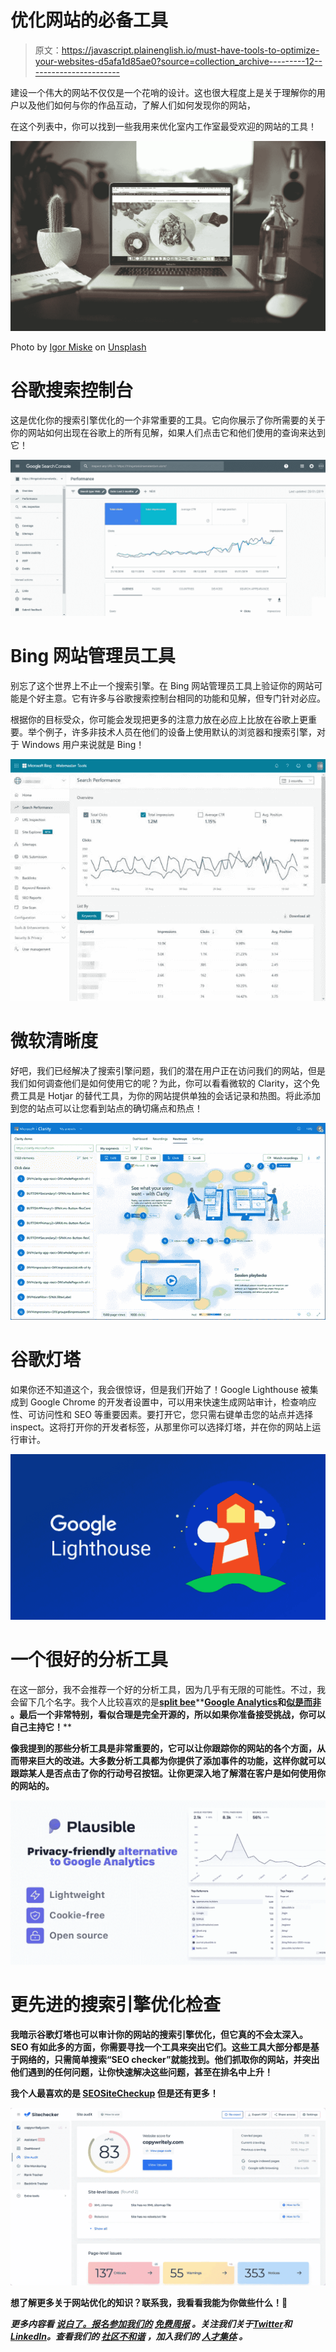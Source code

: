 # 优化网站的必备工具

> 原文：<https://javascript.plainenglish.io/must-have-tools-to-optimize-your-websites-d5afa1d85ae0?source=collection_archive---------12----------------------->

建设一个伟大的网站不仅仅是一个花哨的设计。这也很大程度上是关于理解你的用户以及他们如何与你的作品互动，了解人们如何发现你的网站，

在这个列表中，你可以找到一些我用来优化室内工作室最受欢迎的网站的工具！

![](img/1dfec5498cd25fef87f315f6df0f44b4.png)

Photo by [Igor Miske](https://unsplash.com/@igormiske?utm_source=medium&utm_medium=referral) on [Unsplash](https://unsplash.com?utm_source=medium&utm_medium=referral)

# 谷歌搜索控制台

这是优化你的搜索引擎优化的一个非常重要的工具。它向你展示了你所需要的关于你的网站如何出现在谷歌上的所有见解，如果人们点击它和他们使用的查询来达到它！

![](img/4d388f023e48531387561f19c12140f2.png)

# Bing 网站管理员工具

别忘了这个世界上不止一个搜索引擎。在 Bing 网站管理员工具上验证你的网站可能是个好主意。它有许多与谷歌搜索控制台相同的功能和见解，但专门针对必应。

根据你的目标受众，你可能会发现把更多的注意力放在必应上比放在谷歌上更重要。举个例子，许多非技术人员在他们的设备上使用默认的浏览器和搜索引擎，对于 Windows 用户来说就是 Bing！

![](img/4611da7b07c98a512a8346a49baef6f5.png)

# 微软清晰度

好吧，我们已经解决了搜索引擎问题，我们的潜在用户正在访问我们的网站，但是我们如何调查他们是如何使用它的呢？为此，你可以看看微软的 Clarity，这个免费工具是 Hotjar 的替代工具，为你的网站提供单独的会话记录和热图。将此添加到您的站点可以让您看到站点的确切痛点和热点！

![](img/5f54aca01a0418dd2699d03d7f88d0b3.png)

# 谷歌灯塔

如果你还不知道这个，我会很惊讶，但是我们开始了！Google Lighthouse 被集成到 Google Chrome 的开发者设置中，可以用来快速生成网站审计，检查响应性、可访问性和 SEO 等重要因素。要打开它，您只需右键单击您的站点并选择 inspect。这将打开你的开发者标签，从那里你可以选择灯塔，并在你的网站上运行审计。

![](img/25879e6dedb3b4003c9e2260b456db61.png)

# 一个很好的分析工具

在这一部分，我不会推荐一个好的分析工具，因为几乎有无限的可能性。不过，我会留下几个名字。我个人比较喜欢的是[**split bee**](https://splitbee.io/)**[**Google Analytics**](https://analytics.google.com/)**和[**似是而非**](https://plausible.io/) 。最后一个非常特别，看似合理是完全开源的，所以如果你准备接受挑战，你可以自己主持它！****

****像我提到的那些分析工具是非常重要的，它可以让你跟踪你的网站的各个方面，从而带来巨大的改进。大多数分析工具都为你提供了添加事件的功能，这样你就可以跟踪某人是否点击了你的行动号召按钮。让你更深入地了解潜在客户是如何使用你的网站的。****

****![](img/c52c05fb3d54082e07b96c6c242b8487.png)****

# ****更先进的搜索引擎优化检查****

****我暗示谷歌灯塔也可以审计你的网站的搜索引擎优化，但它真的不会太深入。SEO 有如此多的方面，你需要寻找一个工具来突出它们。这些工具大部分都是基于网络的，只需简单搜索“SEO checker”就能找到。他们抓取你的网站，并突出他们遇到的任何问题，让你快速解决这些问题，甚至在排名中上升！****

****我个人最喜欢的是 [SEOSiteCheckup](https://seositecheckup.com/) 但是还有更多！****

****![](img/d061d928c540839b24f74dca1c354954.png)****

****想了解更多关于网站优化的知识？联系我，我看看我能为你做些什么！💜****

*****更多内容看* [***说白了。报名参加我们的***](https://plainenglish.io/) **[***免费周报***](http://newsletter.plainenglish.io/) *。关注我们关于*[***Twitter***](https://twitter.com/inPlainEngHQ)*和*[***LinkedIn***](https://www.linkedin.com/company/inplainenglish/)*。查看我们的* [***社区不和谐***](https://discord.gg/GtDtUAvyhW) *，加入我们的* [***人才集体***](https://inplainenglish.pallet.com/talent/welcome) *。*******